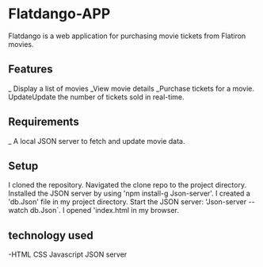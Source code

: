 # Flatdango-APP
Flatdango is a web application for purchasing movie tickets from Flatiron movies.

##  Features

_ Display a list of movies
_View movie details
_Purchase tickets for a movie.
UpdateUpdate the number of tickets sold in real-time.

## Requirements

_ A local JSON server to fetch and update movie data.

## Setup

 I cloned the repository.
Navigated the  clone repo to the project directory.
Installed the  JSON server by using 'npm install-g Json-server'.
I created a 'db.Json' file in my project directory.
Start the JSON server: 'Json-server --watch db.Json`.
I opened 'index.html in my browser.

## technology used
-HTML
CSS
Javascript
JSON server

